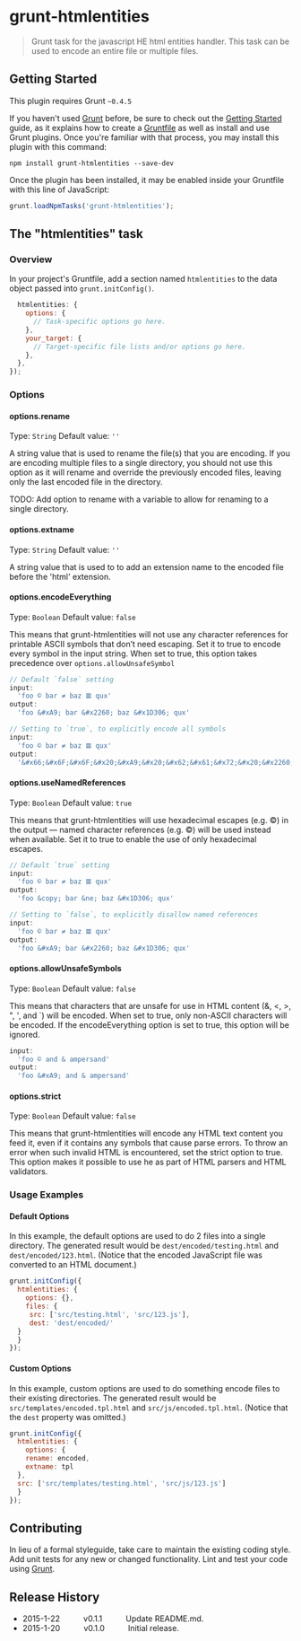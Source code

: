 
# grunt-htmlentities

> Grunt task for the javascript HE html entities handler. This task can be used to encode an entire file or multiple files. 

## Getting Started
This plugin requires Grunt `~0.4.5`

If you haven't used [Grunt](http://gruntjs.com/) before, be sure to check out the [Getting Started](http://gruntjs.com/getting-started) guide, as it explains how to create a [Gruntfile](http://gruntjs.com/sample-gruntfile) as well as install and use Grunt plugins. Once you're familiar with that process, you may install this plugin with this command:

```shell
npm install grunt-htmlentities --save-dev
```

Once the plugin has been installed, it may be enabled inside your Gruntfile with this line of JavaScript:

```js
grunt.loadNpmTasks('grunt-htmlentities');
```

## The "htmlentities" task

### Overview
In your project's Gruntfile, add a section named `htmlentities` to the data object passed into `grunt.initConfig()`.

```js
  htmlentities: {
    options: {
      // Task-specific options go here.
    },
    your_target: {
      // Target-specific file lists and/or options go here.
    },
  },
});
```

### Options

#### options.rename
Type: `String`
Default value: `''`

A string value that is used to rename the file(s) that you are encoding. If you are encoding multiple files to a single directory, you should not use this option as it will rename and override the previously encoded files, leaving only the last encoded file in the directory. 

TODO: Add option to rename with a variable to allow for renaming to a single directory.

#### options.extname
Type: `String`
Default value: `''`

A string value that is used to to add an extension name to the encoded file before the 'html' extension.

#### options.encodeEverything
Type: `Boolean`
Default value: `false`

This means that grunt-htmlentities will not use any character references for printable ASCII symbols that don’t need escaping. Set it to true to encode every symbol in the input string. When set to true, this option takes precedence over `options.allowUnsafeSymbol`

```js
// Default `false` setting
input:
  'foo © bar ≠ baz 𝌆 qux'
output:
  'foo &#xA9; bar &#x2260; baz &#x1D306; qux'

// Setting to `true`, to explicitly encode all symbols
input:
  'foo © bar ≠ baz 𝌆 qux'
output:
  '&#x66;&#x6F;&#x6F;&#x20;&#xA9;&#x20;&#x62;&#x61;&#x72;&#x20;&#x2260;&#x20;&#x62;&#x61;&#x7A;&#x20;&#x1D306;&#x20;&#x71;&#x75;&#x78;'
```

#### options.useNamedReferences
Type: `Boolean`
Default value: `true`

This means that grunt-htmlentities will use hexadecimal escapes (e.g. &#xA9;) in the output — named character references (e.g. &copy;) will be used instead when available. Set it to true to enable the use of only hexadecimal escapes.

```js
// Default `true` setting
input:
  'foo © bar ≠ baz 𝌆 qux'
output:
  'foo &copy; bar &ne; baz &#x1D306; qux'

// Setting to `false`, to explicitly disallow named references
input:
  'foo © bar ≠ baz 𝌆 qux'
output:
  'foo &#xA9; bar &#x2260; baz &#x1D306; qux'
```

#### options.allowUnsafeSymbols
Type: `Boolean`
Default value: `false`

This means that characters that are unsafe for use in HTML content (&, <, >, ", ', and `) will be encoded. When set to true, only non-ASCII characters will be encoded. If the encodeEverything option is set to true, this option will be ignored.

```js
input:
  'foo © and & ampersand'
output:
  'foo &#xA9; and & ampersand'
```

#### options.strict
Type: `Boolean`
Default value: `false`

This means that grunt-htmlentities will encode any HTML text content you feed it, even if it contains any symbols that cause parse errors. To throw an error when such invalid HTML is encountered, set the strict option to true. This option makes it possible to use he as part of HTML parsers and HTML validators.

### Usage Examples

#### Default Options
In this example, the default options are used to do 2 files into a single directory. The generated result would be `dest/encoded/testing.html` and `dest/encoded/123.html`.  (Notice that the encoded JavaScript file was converted to an HTML document.)

```js
grunt.initConfig({
  htmlentities: {
    options: {},
    files: {
     src: ['src/testing.html', 'src/123.js'],
     dest: 'dest/encoded/'
  }
  }
});
```

#### Custom Options
In this example, custom options are used to do something encode files to their existing directories. The generated result would be `src/templates/encoded.tpl.html` and `src/js/encoded.tpl.html`.  (Notice that the `dest` property was omitted.)

```js
grunt.initConfig({
  htmlentities: {
    options: {
    rename: encoded,
    extname: tpl
  },
  src: ['src/templates/testing.html', 'src/js/123.js']
  }
});
```

## Contributing
In lieu of a formal styleguide, take care to maintain the existing coding style. Add unit tests for any new or changed functionality. Lint and test your code using [Grunt](http://gruntjs.com/).

## Release History

 - 2015-1-22   v0.1.1   Update README.md.
 - 2015-1-20   v0.1.0   Initial release.